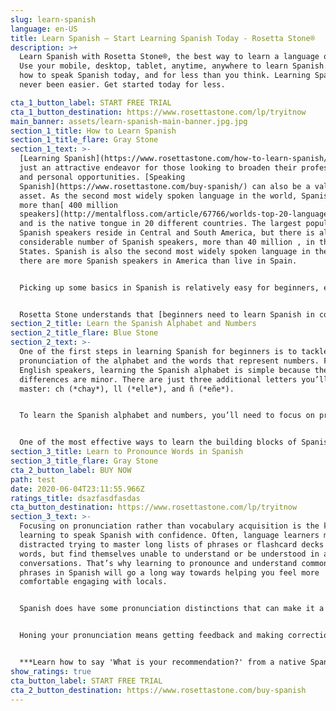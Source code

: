 ```yaml
---
slug: learn-spanish
language: en-US
title: Learn Spanish – Start Learning Spanish Today - Rosetta Stone®
description: >+
  Learn Spanish with Rosetta Stone®, the best way to learn a language online.
  Use your mobile, desktop, tablet, anytime, anywhere to learn Spanish. Learn
  how to speak Spanish today, and for less than you think. Learning Spanish has
  never been easier. Get started today for less.

cta_1_button_label: START FREE TRIAL
cta_1_button_destination: https://www.rosettastone.com/lp/tryitnow
main_banner: assets/learn-spanish-main-banner.jpg.jpg
section_1_title: How to Learn Spanish
section_1_title_flare: Gray Stone
section_1_text: >-
  [Learning Spanish](https://www.rosettastone.com/how-to-learn-spanish/) is not
  just an attractive endeavor for those looking to broaden their professional
  and personal opportunities. [Speaking
  Spanish](https://www.rosettastone.com/buy-spanish/) can also be a valuable
  asset. As the second most widely spoken language in the world, Spanish has
  more than[ 400 million
  speakers](http://mentalfloss.com/article/67766/worlds-top-20-languages-and-words-english-has-borrowed-them)
  and is the native tongue in 20 different countries. The largest population of
  Spanish speakers reside in Central and South America, but there is also a
  considerable number of Spanish speakers, more than 40 million , in the United
  States. Spanish is also the second most widely spoken language in the US, and
  there are more Spanish speakers in America than live in Spain.


  Picking up some basics in Spanish is relatively easy for beginners, especially those who speak a language like English, French, or Italian. Languages of the same family often share words that are cognates or have similarities because they are derived from the same mother tongue. This is why you’ll find English words like “red” that sound remarkably similar in French (*rouge*), Italian (*rosso*), and Spanish (*rojo*). In addition to familiar-sounding vocabulary, you’ll discover Spanish also has a straightforward system of pronunciation, fewer irregularities than many other languages, and an alphabet similar to the English one.


  Rosetta Stone understands that [beginners need to learn Spanish in context](https://www.rosettastone.com/blog/my-trip-to-mexico-city-spain-vs-latin-american-spanish/), building naturally towards speaking Spanish phrases and gaining confidence with the pronunciation. That’s why our Spanish language software focuses on an immersion-based learning method that teaches words alongside visual and audio cues, helping beginners learn basic conversational phrases in the context of real-world situations. Rosetta Stone’s award-winning mobile app allows you to practice anywhere, syncs across all your devices, and offers downloadable lessons to support offline learning.
section_2_title: Learn the Spanish Alphabet and Numbers
section_2_title_flare: Blue Stone
section_2_text: >-
  One of the first steps in learning Spanish for beginners is to tackle the
  pronunciation of the alphabet and the words that represent numbers. For
  English speakers, learning the Spanish alphabet is simple because the
  differences are minor. There are just three additional letters you’ll need to
  master: ch (*chay*), ll (*elle*), and ñ (*eñe*).


  To learn the Spanish alphabet and numbers, you’ll need to focus on pronunciation. Some of the letters in the Spanish alphabet will have familiar sounds, while others may be entirely different. For instance, the letter “j” in Spanish would be pronounced as*jota*, where the j sounds much like a hard “h” in English.


  One of the most effective ways to learn the building blocks of Spanish is in the context of conversations rather than static vocabulary drills. That’s why Rosetta Stone designs language learning as bite-sized lessons that deliver concepts as part of a broader set of conversational phrases. For instance, in a unit designed to teach numbers, you might practice words like*dos*(similar to the word*dose*in English) or tres (similar to*trace*) alongside a real-world situation such as paying a bill or ordering in a restaurant. The advantage to this immersion method is that beginners learn not only Spanish vocabulary, but also get a feel for the flow of the language and develop an ear for the accent.
section_3_title: Learn to Pronounce Words in Spanish
section_3_title_flare: Gray Stone
cta_2_button_label: BUY NOW
path: test
date: 2020-06-04T23:11:55.966Z
ratings_title: dsazfasdfasdas
cta_button_destination: https://www.rosettastone.com/lp/tryitnow
section_3_text: >-
  Focusing on pronunciation rather than vocabulary acquisition is the key to
  learning to speak Spanish with confidence. Often, language learners may get
  distracted trying to master long lists of phrases or flashcard decks full of
  words, but find themselves unable to understand or be understood in actual
  conversations. That’s why learning to pronounce and understand commonly used
  phrases in Spanish will go a long way towards helping you feel more
  comfortable engaging with locals.


  Spanish does have some pronunciation distinctions that can make it a challenge for language learners. One of the most frequently discussed is the[rolling of r's](https://www.billboard.com/articles/columns/latin/8096527/spanish-language-coaches-beyonce-justin-bieber-remixes), which is takes some practice to replicate. Spanish has a trilling sound made by pushing air with your tongue against the roof of your mouth. Some language experts encourage beginners to focus on making the “tt” sound in the word butter as the closest equivalent.


  Honing your pronunciation means getting feedback and making corrections, practicing, and persisting until your mouth can get a feel for how to shape the sounds that make up the Spanish language. Rosetta Stone embeds a patented speech recognition engine called TruAccent into every lesson to provide feedback and recommend corrections to align your accent with that of a local speaker. Developed by scanning and integrating the speech of thousands of native Spanish speakers, TruAccent can be a powerful tool in helping you learn to understand and be understood in Spanish.


  ***Learn how to say 'What is your recommendation?' from a native Spanish speaker.***
show_ratings: true
cta_button_label: START FREE TRIAL
cta_2_button_destination: https://www.rosettastone.com/buy-spanish
---
```

